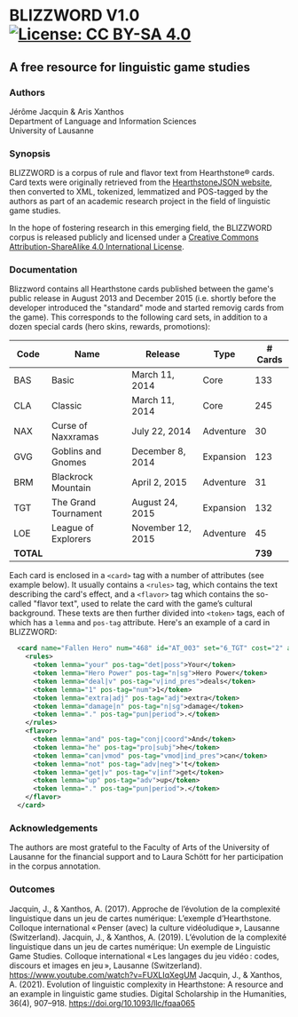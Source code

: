 # BLIZZWORD V1.0  [![License: CC BY-SA 4.0](https://img.shields.io/badge/License-CC%20BY--SA%204.0-lightgrey.svg)](https://creativecommons.org/licenses/by-sa/4.0/)
 
## A free resource for linguistic game studies

### Authors
Jérôme Jacquin & Aris Xanthos  
Department of Language and Information Sciences  
University of Lausanne

### Synopsis
BLIZZWORD is a corpus of rule and flavor text from Hearthstone&reg; cards. Card texts were originally retrieved from the [HearthstoneJSON website](https://hearthstonejson.com/), then converted to XML, tokenized, lemmatized and POS-tagged by the authors as part of an academic research project in the field of linguistic game studies.

In the hope of fostering research in this emerging field, the BLIZZWORD corpus is released publicly and licensed under a [Creative Commons Attribution-ShareAlike 4.0 International License](http://creativecommons.org/licenses/by-sa/4.0/).

### Documentation
Blizzword contains all Hearthstone cards published between the game's public release in August 2013 and December 2015 (i.e. shortly before the developer introduced the "standard" mode and started removig cards from the game). This corresponds to the following card sets, in addition to a dozen special cards (hero skins, rewards, promotions): 

| Code      | Name                 | Release           | Type      | # Cards |
|-----------|----------------------|-------------------|-----------|---------|
| BAS       | Basic                | March 11, 2014    | Core      | 133     |
| CLA       | Classic              | March 11, 2014    | Core      | 245     |
| NAX       | Curse of Naxxramas   | July 22, 2014     | Adventure | 30      |
| GVG       | Goblins and Gnomes   | December 8, 2014  | Expansion | 123     |
| BRM       | Blackrock Mountain   | April 2, 2015     | Adventure | 31      |
| TGT       | The Grand Tournament | August 24, 2015   | Expansion | 132     |
| LOE       | League of Explorers  | November 12, 2015 | Adventure | 45      |
| **TOTAL** |                      |                   |           | **739** |

Each card is enclosed in a `<card>` tag with a number of attributes (see example below). It usually contains a `<rules>` tag, which contains the text describing the card's effect, and a `<flavor>` tag which contains the so-called "flavor text", used to relate the card with the game’s cultural background. These texts are then further divided into `<token>` tags, each of which has a `lemma` and `pos-tag` attribute. Here's an example of a card in BLIZZWORD:
```xml
  <card name="Fallen Hero" num="468" id="AT_003" set="6_TGT" cost="2" attack="3" health="2" rarity="RARE" category="MINION" playerClass="MAGE">
    <rules>
      <token lemma="your" pos-tag="det|poss">Your</token>
      <token lemma="Hero Power" pos-tag="n|sg">Hero Power</token>
      <token lemma="deal|v" pos-tag="v|ind_pres">deals</token>
      <token lemma="1" pos-tag="num">1</token>
      <token lemma="extra|adj" pos-tag="adj">extra</token>
      <token lemma="damage|n" pos-tag="n|sg">damage</token>
      <token lemma="." pos-tag="pun|period">.</token>
    </rules>
    <flavor>
      <token lemma="and" pos-tag="conj|coord">And</token>
      <token lemma="he" pos-tag="pro|subj">he</token>
      <token lemma="can|vmod" pos-tag="vmod|ind_pres">can</token>
      <token lemma="not" pos-tag="adv|neg">'t</token>
      <token lemma="get|v" pos-tag="v|inf">get</token>
      <token lemma="up" pos-tag="adv">up</token>
      <token lemma="." pos-tag="pun|period">.</token>
    </flavor>
  </card>

```
### Acknowledgements
The authors are most grateful to the Faculty of Arts of the University of Lausanne for the financial support and to Laura Schött for her participation in the corpus annotation.

### Outcomes
Jacquin, J., & Xanthos, A. (2017). Approche de l’évolution de la complexité linguistique dans un jeu de cartes numérique: L’exemple d’Hearthstone. Colloque international « Penser (avec) la culture vidéoludique », Lausanne (Switzerland).
Jacquin, J., & Xanthos, A. (2019). L’évolution de la complexité linguistique dans un jeu de cartes numérique: Un exemple de Linguistic Game Studies. Colloque international « Les langages du jeu vidéo : codes, discours et images en jeu », Lausanne (Switzerland). https://www.youtube.com/watch?v=FUXLIqXegUM
Jacquin, J., & Xanthos, A. (2021). Evolution of linguistic complexity in Hearthstone: A resource and an example in linguistic game studies. Digital Scholarship in the Humanities, 36(4), 907–918. https://doi.org/10.1093/llc/fqaa065
